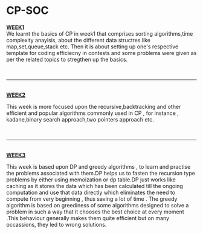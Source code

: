 # CP-SOC
<p>
<b><u>WEEK1</u></b><br>
We learnt the basics of CP in week1 that comprises sorting algorithms,time complexity anaylsis, about the different data structres like map,set,queue,stack etc.
Then it is about setting up one's respective template for coding efficiecny in contests and some problems were given as per the related topics to stregthen up the basics.
</p>
<br>
<hr>
<br>
<b><u>WEEK2</u></b>
<p>
This week is more focused upon the recursive,backtracking and other efficient and popular algorithms commonly used in CP , for instance , kadane,binary search approach,two pointers approach etc.
</p>
<br>
<hr>
<br>
<b><u>WEEK3</u></b>
<p>
This week is based upon DP and greedy algorithms , to learn and practise the problems associated with them.DP helps us to fasten the recursion type problems by either using memoization or dp table.DP just works like caching as it stores the data which has been calculated till the ongoing computation and use that data directly which eliminates the need to compute from very beginning , thus saving a lot of time . The greedy algorithm is based on greediness of some algorithms designed to solve a problem in such a way that  it chooses the best choice at every moment .This behaviour generally makes them quite efficient but on many occassions, they led to wrong solutions.
</p>
